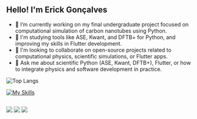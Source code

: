 ## Hello! I'm Erick Gonçalves

<!--
**elrick044/elrick044** is a ✨ _special_ ✨ repository because its `README.md` (this file) appears on your GitHub profile.

Here are some ideas to get you started:-->

- 🔭 I’m currently working on my final undergraduate project focused on computational simulation of carbon nanotubes using Python.
- 🌱 I'm studying tools like ASE, Kwant, and DFTB+ for Python, and improving my skills in Flutter development.
- 👯 I'm looking to collaborate on open-source projects related to computational physics, scientific simulations, or Flutter apps.
- 💬 Ask me about scientific Python (ASE, Kwant, DFTB+), Flutter, or how to integrate physics and software development in practice.
<!-- - 🤔 I'm looking for help with optimizing quantum simulations in Python and best practices for Flutter Web project architecture. -->

<!--- ⚡ Fun fact: ...-->
![Top Langs](https://github-readme-stats.vercel.app/api/top-langs/?username=elrick044&layout=compact&theme=dracula)

[![My Skills](https://skillicons.dev/icons?i=flutter,cs,java,python,nodejs,unity,mysql,scikitlearn,arduino)](https://skillicons.dev)

##

<div> 
  <a href="mailto:erickkgsbr@gmail.com" target="_blank"><img src="https://img.shields.io/badge/Gmail-D14836?style=for-the-badge&logo=gmail&logoColor=white"></a>
  <a href="https://www.linkedin.com/in/erickgs-dev/" target="_blank"><img src="https://img.shields.io/badge/-LinkedIn-%230077B5?style=for-the-badge&logo=linkedin&logoColor=white" target="_blank"></a>
  <a href="https://wa.me/5546999029618" target="_blank"><img src="https://img.shields.io/badge/WhatsApp-25D366?style=for-the-badge&logo=whatsapp&logoColor=white"></a>
</div>
